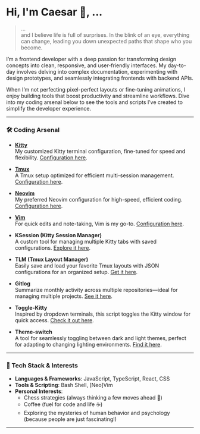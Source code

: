 # Hi, I'm Caesar 👋, ...  

> ...  
> and I believe life is full of surprises. In the blink of an eye, everything can change, leading you down unexpected paths that shape who you become.

I’m a frontend developer with a deep passion for transforming design concepts into clean, responsive, and user-friendly interfaces. My day-to-day involves delving into complex documentation, experimenting with design prototypes, and seamlessly integrating frontends with backend APIs.

When I’m not perfecting pixel-perfect layouts or fine-tuning animations, I enjoy building tools that boost productivity and streamline workflows. Dive into my coding arsenal below to see the tools and scripts I’ve created to simplify the developer experience.

---

### 🛠 Coding Arsenal

- **[Kitty](https://sw.kovidgoyal.net/kitty/)**  
  My customized Kitty terminal configuration, fine-tuned for speed and flexibility. [Configuration here](https://github.com/caesar003/kitty.conf).

- **[Tmux](https://github.com/tmux/tmux)**  
  A Tmux setup optimized for efficient multi-session management. [Configuration here](https://github.com/caesar003/tmux-config).
  
- **[Neovim](https://neovim.io/)**  
  My preferred Neovim configuration for high-speed, efficient coding. [Configuration here](https://github.com/caesar003/nvimconfig).

- **[Vim](https://www.vim.org/)**  
  For quick edits and note-taking, Vim is my go-to. [Configuration here](https://github.com/caesar003/vimrc).

- **KSession (Kitty Session Manager)**  
  A custom tool for managing multiple Kitty tabs with saved configurations. [Explore it here](https://github.com/caesar003/ksession).

- **TLM (Tmux Layout Manager)**  
  Easily save and load your favorite Tmux layouts with JSON configurations for an organized setup. [Get it here](https://github.com/caesar003/tlm).

- **Gitlog**  
  Summarize monthly activity across multiple repositories—ideal for managing multiple projects. [See it here](https://github.com/caesar003/gitlog).

- **Toggle-Kitty**  
  Inspired by dropdown terminals, this script toggles the Kitty window for quick access. [Check it out here](https://github.com/caesar003/toggle-kitty.git).

- **Theme-switch**  
  A tool for seamlessly toggling between dark and light themes, perfect for adapting to changing lighting environments. [Find it here](https://github.com/caesar003/theme-switch.git).

---

### 🔧 Tech Stack & Interests

- **Languages & Frameworks**: JavaScript, TypeScript, React, CSS
- **Tools & Scripting**: Bash Shell, [Neo]Vim
- **Personal Interests**:  
  - Chess strategies (always thinking a few moves ahead 🧠)
  - Coffee (fuel for code and life ☕)
  - Exploring the mysteries of human behavior and psychology (because people are just fascinating!)
  
---
